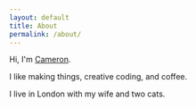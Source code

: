 ```yaml
---
layout: default
title: About
permalink: /about/
---
```


Hi, I'm [Cameron](https://twitter.com/Cameronjpr). 

I like making things, creative coding, and coffee. 

I live in London with my wife and two cats.
